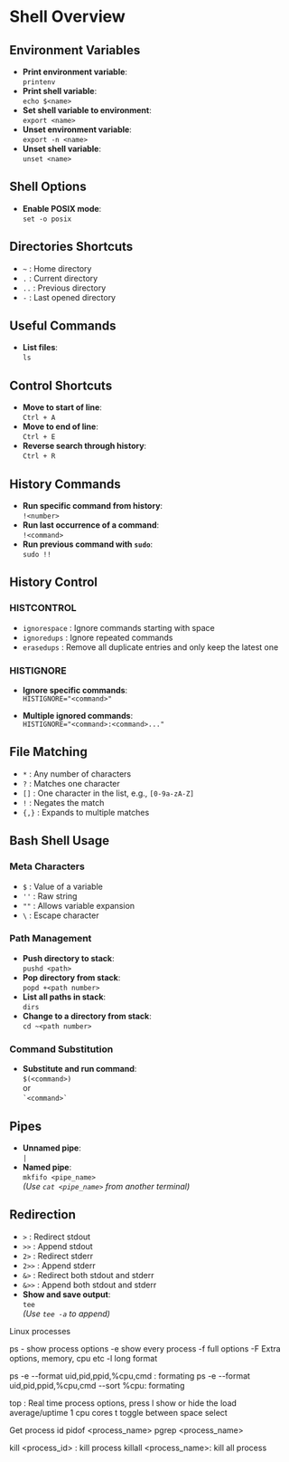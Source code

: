 # Shell Overview

## Environment Variables
- **Print environment variable**:  
  `printenv`
- **Print shell variable**:  
  `echo $<name>`
- **Set shell variable to environment**:  
  `export <name>`
- **Unset environment variable**:  
  `export -n <name>`
- **Unset shell variable**:  
  `unset <name>`

## Shell Options
- **Enable POSIX mode**:  
  `set -o posix`

## Directories Shortcuts
- `~` : Home directory  
- `.` : Current directory  
- `..` : Previous directory  
- `-` : Last opened directory

## Useful Commands
- **List files**:  
  `ls`

## Control Shortcuts
- **Move to start of line**:  
  `Ctrl + A`
- **Move to end of line**:  
  `Ctrl + E`
- **Reverse search through history**:  
  `Ctrl + R`

## History Commands
- **Run specific command from history**:  
  `!<number>`
- **Run last occurrence of a command**:  
  `!<command>`
- **Run previous command with `sudo`**:  
  `sudo !!`

## History Control
### HISTCONTROL
- `ignorespace` : Ignore commands starting with space
- `ignoredups` : Ignore repeated commands
- `erasedups` : Remove all duplicate entries and only keep the latest one

### HISTIGNORE
- **Ignore specific commands**:  
  `HISTIGNORE="<command>"`

- **Multiple ignored commands**:  
  `HISTIGNORE="<command>:<command>..."`

## File Matching
- `*` : Any number of characters  
- `?` : Matches one character  
- `[]` : One character in the list, e.g., `[0-9a-zA-Z]`  
- `!` : Negates the match  
- `{,}` : Expands to multiple matches

## Bash Shell Usage

### Meta Characters
- `$` : Value of a variable  
- `''` : Raw string  
- `""` : Allows variable expansion  
- `\` : Escape character

### Path Management
- **Push directory to stack**:  
  `pushd <path>`
- **Pop directory from stack**:  
  `popd +<path number>`
- **List all paths in stack**:  
  `dirs`
- **Change to a directory from stack**:  
  `cd ~<path number>`

### Command Substitution
- **Substitute and run command**:  
  `$(<command>)`  
  or  
  ``` `<command>` ```

## Pipes
- **Unnamed pipe**:  
  `|`
- **Named pipe**:  
  `mkfifo <pipe_name>`  
  _(Use `cat <pipe_name>` from another terminal)_

## Redirection
- `>` : Redirect stdout  
- `>>` : Append stdout  
- `2>` : Redirect stderr  
- `2>>` : Append stderr  
- `&>` : Redirect both stdout and stderr  
- `&>>` : Append both stdout and stderr  
- **Show and save output**:  
  `tee`  
  _(Use `tee -a` to append)_

Linux processes

ps - show process
options
-e show every process
-f full options
-F Extra options, memory, cpu etc
-l long format

ps -e --format uid,pid,ppid,%cpu,cmd : formating
ps -e --format uid,pid,ppid,%cpu,cmd --sort %cpu: formating

top : Real time process
options, press
l show or hide the load average/uptime
1 cpu cores
t toggle between
space select

Get process id
pidof <process_name>
pgrep <process_name>

kill <process_id> : kill process
killall <process_name>: kill all process



